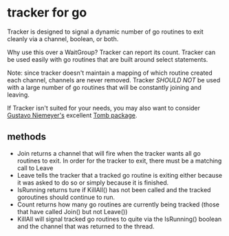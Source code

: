 tracker for go
==============

Tracker is designed to signal a dynamic number of
go routines to exit cleanly via a channel, boolean, or both.

Why use this over a WaitGroup? Tracker can report its count. Tracker can 
be used easily with go routines that are built around select statements.

Note: since tracker doesn't maintain a mapping of which routine created
each channel, channels are never removed.  Tracker _SHOULD NOT_ be used
with a large number of go routines that will be constantly joining
and leaving.

If Tracker isn't suited for your needs, you may also want to consider [Gustavo Niemeyer's](https://github.com/niemeyer) excellent
[Tomb package](https://github.com/go-tomb/tomb).

methods
-------
- Join returns a channel that will fire when the tracker
 wants all go routines to exit. In order for the tracker
 to exit, there must be a matching call to Leave
- Leave tells the tracker that a tracked go routine is exiting
 either because it was asked to do so or simply because it is finished.
- IsRunning returns ture if KillAll() has not been called and
 the tracked goroutines should continue to run.
- Count returns how many go routines are currently being tracked (those
 that have called Join() but not Leave())
- KillAll will signal tracked go routines to quite via the IsRunning() boolean
 and the channel that was returned to the thread.



